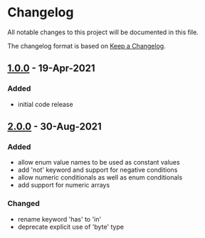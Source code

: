 # Changelog
All notable changes to this project will be documented in this file.

The changelog format is based on [Keep a Changelog](https://keepachangelog.com/en/1.0.0/).

## [1.0.0] - 19-Apr-2021

### Added
 - initial code release

## [2.0.0] - 30-Aug-2021

### Added
 - allow enum value names to be used as constant values
 - add 'not' keyword and support for negative conditions
 - allow numeric conditionals as well as enum conditionals
 - add support for numeric arrays

### Changed
 - rename keyword 'has' to 'in'
 - deprecate explicit use of 'byte' type

[2.0.0]: https://github.com/symbol/catbuffer-parser/compare/v1.0.0...v2.0.0
[1.0.0]: https://github.com/symbol/catbuffer-parser/releases/tag/v1.0.0
